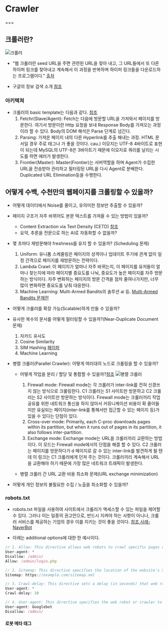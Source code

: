 # Crawler

===

## 크롤러란?

![크롤러](https://velog.velcdn.com/images/mowinckel/post/380cf8fc-6569-4b2d-835c-e5abdbbadb98/image.png)

- "웹 크롤러란 seed URL을 주면 관련된 URL을 찾아 내고, 그 URL들에서 또 다른 하이퍼 링크를 찾아내고 계속해서 이 과정을 반복하며 하이퍼 링크들을 다운로드하는 프로그램이다." [출처](https://www.microsoft.com/en-us/research/wp-content/uploads/2009/09/EDS-WebCrawlerArchitecture.pdf)

- 구글의 정보 검색 소개 [참조](https://www.google.com/intl/ko/search/howsearchworks/how-search-works/organizing-information/)

### 아키텍쳐

- 크롤러의 basic template는 다음과 같다. [참조](https://velog.io/@mowinckel/%EC%9B%B9-%ED%81%AC%EB%A1%A4%EB%A7%81%EA%B3%BC-%EC%95%84%ED%82%A4%ED%85%8D%EC%B3%90)
  1. Fetchr(Slave/Agent): Fetch는 다음에 방문할 URL을 가져와서 페이지를 방문한다. 여기서 방문이란 Http 요청을 보내 Response Body를 가져오는 과정이라 할 수 있다. Body의 DOM 해석은 Parse 단계로 넘긴다.
  2. Parsing: 가져온 페이지 내의 다른 Hyperlink를 추출 해내는 과정. HTML 문서일 경우 주로 <a> 태그나 <link>가 좋을 것이다. cau.) 이모지는 UTF-8 4바이트로 표현이 되는데 MySQL의 UTF-8은 3바이트기 때문에 이모지로 쿼리를 날리는 시도를 하면 에러가 발생한다.
  3. Frontier(Master): Master(Frontier)는 서버역할을 하며 Agent가 수집한 URL을 전송받아 관리하고 필터링된 URL을 다시 Agent로 분배한다. Duplicated URL Elimination등을 수행한다.

## 어떻게 수백, 수천만의 웹페이지를 크롤링할 수 있을까?

- 어떻게 데이터에서 Noise를 줄이고, 유의미한 정보만 추출할 수 있을까?

- 페이지 구조가 자주 바뀌어도 본문 텍스트를 가져올 수 있는 방법이 있을까?

  - Content Extraction via Text Density (CETD) [참조](http://www.ofey.me/papers/cetd-sigir11.pdf)
  - 요약, 추론을 전문으로 하는 AI로 자동화할 수 없을까?

- 몇 초마다 재방문해야 freshness를 유지 할 수 있을까? (Scheduling 문제)

  1. Uniform: 유니폼 스케줄링은 페이지의 성격이나 업데이트 주기에 관계 없이 일정 간격으로 페이지를 재방문하는 전략이다.
  2. Lambda Crawl: 이 페이지가 얼마나 자주 바뀌는지, 이 페이지를 유저들이 얼마나 찾는지에 따라 페이지별 중요도를 나눠, 중요도가 높은 페이지를 자주 방문하는 방식이다. 자주 변화하는 페이지의 방문 간격을 점차 줄여나가지만, 너무 많이 변화하면 중요도를 낮춰 대응한다.
  3. Machine Learning: Multi-Armed Bandits의 솔루션 ai 등. [Multi-Armed Bandits 문제란](https://en.wikipedia.org/wiki/Multi-armed_bandit)

- 어떻게 크롤러를 확장 가능(Scalable)하게 만들 수 있을까?
- 유사한 복수의 문서를 어떻게 필터링할 수 있을까?(Near-Duplicate Document 문제)

  1. 자카드 유사도
  2. Cosine Similarity
  3. SIM Hashing [페이퍼](https://dl.acm.org/doi/abs/10.1145/509907.509965)
  4. Machine Learning

- 병렬 크롤러(Parallel Crawler): 어떻게 여러대의 노드로 크롤링을 할 수 있을까?

  - 어떻게 작업을 분리 / 할당 및 통합할 수 있을까?[참조](https://velog.io/@mowinckel/%EC%9B%B9-%ED%81%AC%EB%A1%A4%EB%A7%81%EA%B3%BC-%EC%95%84%ED%82%A4%ED%85%8D%EC%B3%90#%EF%B8%8F%E2%83%A3-sim-hashing)
    ![병렬 크롤러](https://velog.velcdn.com/images%2Fmowinckel%2Fpost%2F218f3994-adcf-4989-bd46-f1129ec780ae%2F%EC%8A%A4%ED%81%AC%EB%A6%B0%EC%83%B7%202021-05-23%2019.17.07.png)

    1. Firewall mode: Firewall mode는 각 크롤러가 inter-link를 전혀 신경쓰지 않는 방식으로 크롤링한다. C1 크롤러는 S1 사이트만 방문하고 C2 크롤러는 S2 사이트만 방문하는 방식이다. Firewall mode는 크롤러끼리 작업 공유를 위한 네트워크 통신을 하지 않아서 커뮤니케이션 비용이 확 줄어들지만 유실되는 페이지(inter-link를 통해서만 접근할 수 있는 페이지 등)가 있을 수 있다는 단점이 있다.
    2. Cross-over mode: Primarily, each C-proc downloads pages within its partition, but when it runs out of pages in its partition, it also follows inter-partition.
    3. Exchange mode: Exchange mode는 URL을 크롤러끼리 교환하는 방법이다. 이 모드는 Firewall mode에서의 단점을 해결 할 수 있다. C2 크롤러는 페이지를 방문하다가 d 페이지로 갈 수 있는 inter-link를 발견하게 될 텐데 이 링크는 C1 크롤러에게 던져 주는 것이다. 크롤러끼리 계속해서 URL을 교환해야 하기 때문에 가장 많은 네트워크 트래픽이 발생한다.

  - 병렬 크롤러 간 URL 교환 비용 최소화 문제(URL exchange minimization)

- 어떻게 개인 정보의 불필요한 수집 / 노출을 최소화할 수 있을까?

### robots.txt

- robots.txt 파일을 사용하여 사이트에서 크롤러가 액세스할 수 있는 파일을 제어할 수 있다. 그러나 이는 일종의 권고안으로, 반드시 지켜야 하는 사항이 아니나, 크롤러 서비스를 제공하는 기업의 경우 이를 지키는 것이 좋을 것이다. [참조 사례-NaverBot](https://offree.net/entry/NaverBot-Yeti)

- 아래는 additional options에 대한 한 예시이다.

```javascript
// 1. Allow: This directive allows web robots to crawl specific pages or directories that have been previously disallowed using the Disallow directive.
User-agent: *
Disallow: /admin/
Allow: /admin/login.php

// 2. Sitemap: This directive specifies the location of the website's XML sitemap, which provides information about the site's pages and their relationships.
Sitemap: https://example.com/sitemap.xml

// 3. Crawl-delay: This directive sets a delay (in seconds) that web robots must observe between requests to the site.
User-agent: *
Crawl-delay: 10

// 4. User-agent: This directive specifies the web robot or crawler to which the following rules apply.
User-agent: Googlebot
Disallow: /admin/
```

#### 로봇 메타 태그
